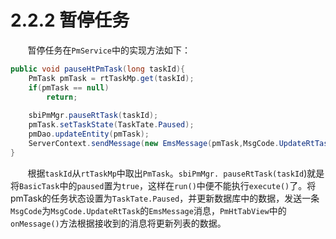 # 2.2.2 暂停任务

&#160; &#160; &#160; &#160;暂停任务在`PmService`中的实现方法如下：
```java
public void pauseHtPmTask(long taskId){
    PmTask pmTask = rtTaskMp.get(taskId);
    if(pmTask == null)
        return;
    
    sbiPmMgr.pauseRtTask(taskId);
    pmTask.setTaskState(TaskTate.Paused);
    pmDao.updateEntity(pmTask);
    ServerContext.sendMessage(new EmsMessage(pmTask,MsgCode.UpdateRtTask));
}
```

&#160; &#160; &#160; &#160;根据`taskId`从`rtTaskMp`中取出`PmTask`。`sbiPmMgr.
pauseRtTask(taskId`)就是将`BasicTask`中的`paused`置为`true`，这样在`run()`中便不能执行`execute()`了。将pmTask的任务状态设置为`TaskTate.Paused`，并更新数据库中的数据，发送一条`MsgCode`为`MsgCode.UpdateRtTask`的`EmsMessage`消息，`PmHtTabView`中的`onMessage()`方法根据接收到的消息将更新列表的数据。